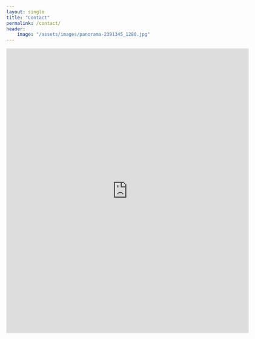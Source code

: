 ```yaml
---
layout: single
title: "Contact"
permalink: /contact/
header:
    image: "/assets/images/panorama-2391345_1280.jpg"
---
```


<iframe src="https://docs.google.com/forms/d/e/1FAIpQLSei4MEnPz7yh0dQ8Aq-AwYtkm_TVJ1kMsUpEpvLp_8CxW9GJg/viewform?embedded=true" width="640" height="751" frameborder="0" marginheight="0" marginwidth="0">Loading...</iframe>
